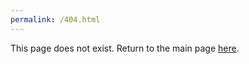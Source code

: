 ```yaml
---
permalink: /404.html
---
```


This page does not exist.
Return to the main page [here](https://colordark.github.io/).
